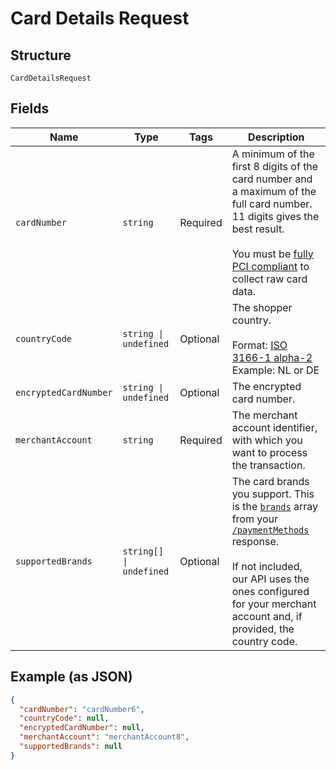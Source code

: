 
# Card Details Request

## Structure

`CardDetailsRequest`

## Fields

| Name | Type | Tags | Description |
|  --- | --- | --- | --- |
| `cardNumber` | `string` | Required | A minimum of the first 8 digits of the card number and a maximum of the full card number. 11 digits gives the best result.<br><br>You must be [fully PCI compliant](https://docs.adyen.com/development-resources/pci-dss-compliance-guide) to collect raw card data. |
| `countryCode` | `string \| undefined` | Optional | The shopper country.<br><br>Format: [ISO 3166-1 alpha-2](https://en.wikipedia.org/wiki/ISO_3166-1_alpha-2)<br>Example: NL or DE |
| `encryptedCardNumber` | `string \| undefined` | Optional | The encrypted card number. |
| `merchantAccount` | `string` | Required | The merchant account identifier, with which you want to process the transaction. |
| `supportedBrands` | `string[] \| undefined` | Optional | The card brands you support. This is the [`brands`](https://docs.adyen.com/api-explorer/#/CheckoutService/latest/post/paymentMethods__resParam_paymentMethods-brands) array from your [`/paymentMethods`](https://docs.adyen.com/api-explorer/#/CheckoutService/latest/post/paymentMethods) response.<br><br>If not included, our API uses the ones configured for your merchant account and, if provided, the country code. |

## Example (as JSON)

```json
{
  "cardNumber": "cardNumber6",
  "countryCode": null,
  "encryptedCardNumber": null,
  "merchantAccount": "merchantAccount8",
  "supportedBrands": null
}
```

